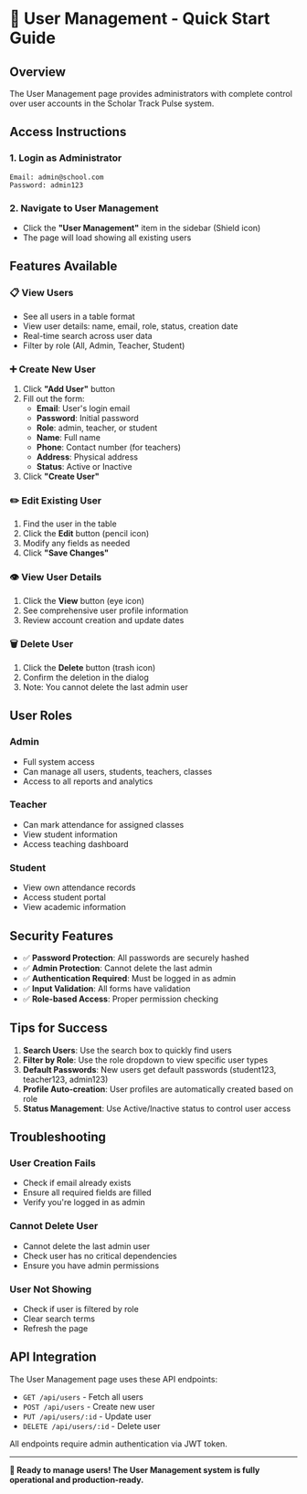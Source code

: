 # 🚀 User Management - Quick Start Guide

## Overview
The User Management page provides administrators with complete control over user accounts in the Scholar Track Pulse system.

## Access Instructions

### 1. **Login as Administrator**
```
Email: admin@school.com
Password: admin123
```

### 2. **Navigate to User Management**
- Click the **"User Management"** item in the sidebar (Shield icon)
- The page will load showing all existing users

## Features Available

### 📋 **View Users**
- See all users in a table format
- View user details: name, email, role, status, creation date
- Real-time search across user data
- Filter by role (All, Admin, Teacher, Student)

### ➕ **Create New User**
1. Click **"Add User"** button
2. Fill out the form:
   - **Email**: User's login email
   - **Password**: Initial password
   - **Role**: admin, teacher, or student
   - **Name**: Full name
   - **Phone**: Contact number (for teachers)
   - **Address**: Physical address
   - **Status**: Active or Inactive
3. Click **"Create User"**

### ✏️ **Edit Existing User**
1. Find the user in the table
2. Click the **Edit** button (pencil icon)
3. Modify any fields as needed
4. Click **"Save Changes"**

### 👁️ **View User Details**
1. Click the **View** button (eye icon)
2. See comprehensive user profile information
3. Review account creation and update dates

### 🗑️ **Delete User**
1. Click the **Delete** button (trash icon)
2. Confirm the deletion in the dialog
3. Note: You cannot delete the last admin user

## User Roles

### **Admin**
- Full system access
- Can manage all users, students, teachers, classes
- Access to all reports and analytics

### **Teacher** 
- Can mark attendance for assigned classes
- View student information
- Access teaching dashboard

### **Student**
- View own attendance records
- Access student portal
- View academic information

## Security Features

- ✅ **Password Protection**: All passwords are securely hashed
- ✅ **Admin Protection**: Cannot delete the last admin
- ✅ **Authentication Required**: Must be logged in as admin
- ✅ **Input Validation**: All forms have validation
- ✅ **Role-based Access**: Proper permission checking

## Tips for Success

1. **Search Users**: Use the search box to quickly find users
2. **Filter by Role**: Use the role dropdown to view specific user types
3. **Default Passwords**: New users get default passwords (student123, teacher123, admin123)
4. **Profile Auto-creation**: User profiles are automatically created based on role
5. **Status Management**: Use Active/Inactive status to control user access

## Troubleshooting

### User Creation Fails
- Check if email already exists
- Ensure all required fields are filled
- Verify you're logged in as admin

### Cannot Delete User
- Cannot delete the last admin user
- Check user has no critical dependencies
- Ensure you have admin permissions

### User Not Showing
- Check if user is filtered by role
- Clear search terms
- Refresh the page

## API Integration

The User Management page uses these API endpoints:
- `GET /api/users` - Fetch all users
- `POST /api/users` - Create new user
- `PUT /api/users/:id` - Update user
- `DELETE /api/users/:id` - Delete user

All endpoints require admin authentication via JWT token.

---

**🎉 Ready to manage users! The User Management system is fully operational and production-ready.**
